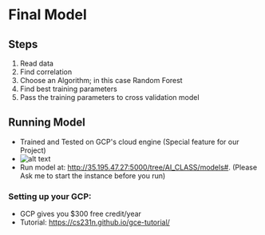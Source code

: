 # Final Model
## Steps
1. Read data
2. Find correlation
3. Choose an Algorithm; in this case Random Forest
4. Find best training parameters
5. Pass the training parameters to cross validation model

## Running Model
* Trained and Tested on GCP's cloud engine (Special feature for our Project)
* ![alt text](https://i.imgur.com/IFj4xRr.png)
* Run model at: <http://35.195.47.27:5000/tree/AI_CLASS/models#>. (Please Ask me to start the instance before you run)

### Setting up your GCP:
* GCP gives you $300 free credit/year
* Tutorial: <https://cs231n.github.io/gce-tutorial/>